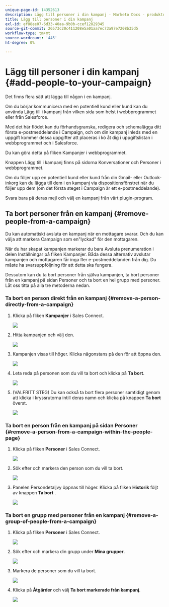 ```yaml
---
unique-page-id: 14352613
description: Lägg till personer i din kampanj - Marketo Docs - produktdokumentation
title: Lägg till personer i din kampanj
exl-id: ef88ee07-6d33-40aa-9b0b-ccef12829345
source-git-commit: 26573c20c411208e5a01aa7ec73a97e7208b35d5
workflow-type: tm+mt
source-wordcount: '445'
ht-degree: 0%

---
```


# Lägg till personer i din kampanj {#add-people-to-your-campaign}

Det finns flera sätt att lägga till någon i en kampanj.

Om du börjar kommunicera med en potentiell kund eller kund kan du använda Lägg till i kampanj från vilken sida som helst i webbprogrammet eller från Salesforce.

Med det här flödet kan du förhandsgranska, redigera och schemalägga ditt första e-postmeddelande i Campaign, och om din kampanj inleds med en uppgift kommer dessa uppgifter att placeras i kö åt dig i uppgiftslistan i webbprogrammet och i Salesforce.

Du kan göra detta på fliken Kampanjer i webbprogrammet.

Knappen Lägg till i kampanj finns på sidorna Konversationer och Personer i webbprogrammet.

Om du följer upp en potentiell kund eller kund från din Gmail- eller Outlook-inkorg kan du lägga till dem i en kampanj via dispositionsfönstret när du följer upp dem (om det första steget i Campaign är ett e-postmeddelande).

Svara bara på deras mejl och välj en kampanj från vårt plugin-program.

## Ta bort personer från en kampanj {#remove-people-from-a-campaign}

Du kan automatiskt avsluta en kampanj när en mottagare svarar. Och du kan välja att markera Campaign som en&quot;lyckad&quot; för den mottagaren.

När du har skapat kampanjen markerar du bara Avsluta prenumeration i delen Inställningar på fliken Kampanjer. Båda dessa alternativ avslutar kampanjen och mottagaren får inga fler e-postmeddelanden från dig. Du måste ha svarsuppföljning för att detta ska fungera.

Dessutom kan du ta bort personer från själva kampanjen, ta bort personer från en kampanj på sidan Personer och ta bort en hel grupp med personer. Låt oss titta på alla tre metoderna nedan.

### Ta bort en person direkt från en kampanj {#remove-a-person-directly-from-a-campaign}

1. Klicka på fliken **Kampanjer** i Sales Connect.

   ![](assets/one.png)

1. Hitta kampanjen och välj den.

   ![](assets/two.png)

1. Kampanjen visas till höger. Klicka någonstans på den för att öppna den.

   ![](assets/three.png)

1. Leta reda på personen som du vill ta bort och klicka på **Ta bort**.

   ![](assets/four.png)

1. (VALFRITT STEG) Du kan också ta bort flera personer samtidigt genom att klicka i kryssrutorna intill deras namn och klicka på knappen **Ta bort** överst.

   ![](assets/five.png)

### Ta bort en person från en kampanj på sidan Personer {#remove-a-person-from-a-campaign-within-the-people-page}

1. Klicka på fliken **Personer** i Sales Connect.

   ![](assets/one-a.png)

1. Sök efter och markera den person som du vill ta bort.

   ![](assets/two-a.png)

1. Panelen Persondetaljvy öppnas till höger. Klicka på fliken **Historik** följt av knappen **Ta bort** .

   ![](assets/three-a.png)

### Ta bort en grupp med personer från en kampanj {#remove-a-group-of-people-from-a-campaign}

1. Klicka på fliken **Personer** i Sales Connect.

   ![](assets/one-b.png)

1. Sök efter och markera din grupp under **Mina grupper**.

   ![](assets/two-b.png)

1. Markera de personer som du vill ta bort.

   ![](assets/three-b.png)

1. Klicka på **Åtgärder** och välj **Ta bort markerade från kampanj**.

   ![](assets/four-b.png)
